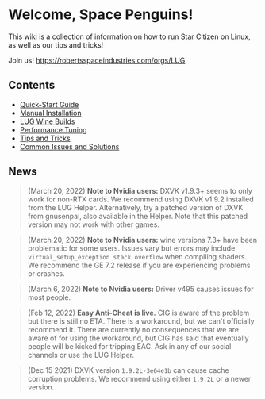 # Welcome, Space Penguins!

This wiki is a collection of information on how to run Star Citizen on Linux, as well as our tips and tricks!

Join us! https://robertsspaceindustries.com/orgs/LUG

## Contents
* [Quick-Start Guide](https://github.com/starcitizen-lug/information-howtos/wiki/Quick-Start-Guide)
* [Manual Installation](https://github.com/starcitizen-lug/information-howtos/wiki/Manual-Installation)
* [LUG Wine Builds](https://github.com/starcitizen-lug/information-howtos/wiki/Wine-Builds-for-Star-Citizen)
* [Performance Tuning](https://github.com/starcitizen-lug/information-howtos/wiki/Performance-Tuning)
* [Tips and Tricks](https://github.com/starcitizen-lug/information-howtos/wiki/Tips-and-Tricks)
* [Common Issues and Solutions](https://github.com/starcitizen-lug/information-howtos/wiki/Common-Issues-and-Solutions)

## News

> (March 20, 2022) **Note to Nvidia users:** DXVK v1.9.3+ seems to only work for non-RTX cards. We recommend using DXVK v1.9.2 installed from the LUG Helper. Alternatively, try a patched version of DXVK from gnusenpai, also available in the Helper. Note that this patched version may not work with other games.

> (March 20, 2022) **Note to Nvidia users:** wine versions 7.3+ have been problematic for some users. Issues vary but errors may include `virtual_setup_exception stack overflow` when compiling shaders. We recommend the GE 7.2 release if you are experiencing problems or crashes.

> (March 6, 2022) **Note to Nvidia users:** Driver v495 causes issues for most people.

> (Feb 12, 2022) **Easy Anti-Cheat is live.** CIG is aware of the problem but there is still no ETA. There is a workaround, but we can't officially recommend it. There are currently no consequences that we are aware of for using the workaround, but CIG has said that eventually people will be kicked for tripping EAC. Ask in any of our social channels or use the LUG Helper.

> (Dec 15 2021) DXVK version `1.9.2L-3e64e1b` can cause cache corruption problems. We recommend using either `1.9.2L` or a newer version.